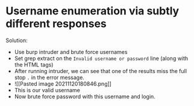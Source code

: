 # Username enumeration via subtly different responses
Solution:
- Use burp intruder and brute force usernames
- Set grep extract on the `Invalid username or password` line (along with the HTML tags)
- After running intruder, we can see that one of the results miss the full stop `.` in the error message.
- ![[Pasted image 20211120180846.png]]
- This is our valid username
- Now brute force password with this username and login.